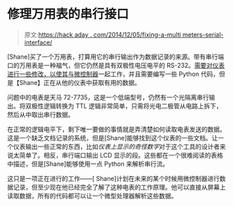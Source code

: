 # 修理万用表的串行接口

> 原文:[https://hack aday . com/2014/12/05/fixing-a-multi meters-serial-interface/](https://hackaday.com/2014/12/05/fixing-a-multimeters-serial-interface/)

[Shane]买了一个万用表，打算用它的串行输出作为数据记录的来源。带有串行端口的万用表是一种福气，但它仍然是具有双极性电压电平的 RS-232。[需要对仪表进行一些修改，以使其与微控制器](http://www.wattnotions.com/tenma-72-7735-serial-interface/)一起工作，并且需要编写一些 Python 代码，但是【Shane】正在从他的仪表中获取有用的数据。

问题中的电表是天马 72-7735，这是一个低端型号，仍然有一个光隔离串行输出。将双极性逻辑转换为 TTL 逻辑非常简单，只需将光电二极管从电路上拆下，然后从中取出串行数据。

在正常的逻辑电平下，剩下唯一要做的事情就是弄清楚如何读取电表发送的数据。这是一个缺乏文档记录的系统，但是[Shane]能够找到这个仪表的一些文档。让一个仪表输出一些正常的东西，比如*仪表上显示的奇怪数字*对于这个工具的设计者来说太简单了。相反，串行端口输出 LCD 显示的段。这些都在一个很难阅读的表格中描述，但是[Shane]能够使用一点 Python 来解析串行流。

这只是一项正在进行的工作——[ Shane]计划在未来的某个时候用微控制器进行数据记录，但至少现在他已经完全了解了这种电表的工作原理。他可以直接从屏幕上读取数据，所有的代码都可以让一个微型处理器解析这些数据。